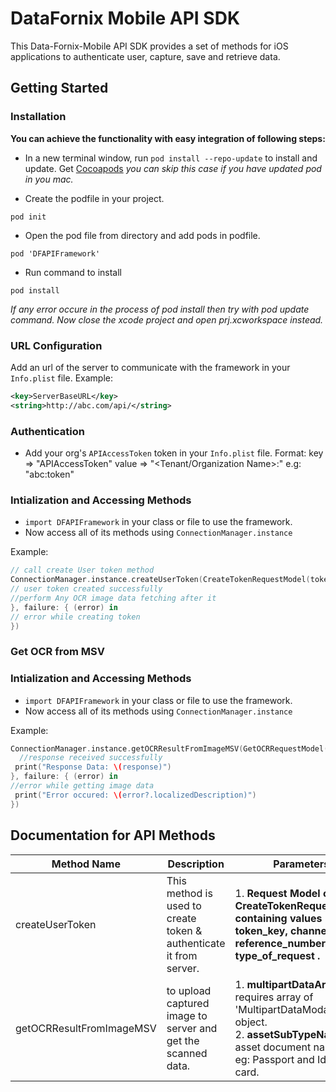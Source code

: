 # DataFornix Mobile API SDK

This Data-Fornix-Mobile API SDK provides a set of methods for iOS applications to authenticate user, capture, save and retrieve data.

## Getting Started

### Installation
<b>You can achieve the functionality with easy integration of following steps:</b>

- In a new terminal window, run `pod install --repo-update` to install and update. Get [Cocoapods](https://cocoapods.org/)
*you can skip this case if you have updated pod in you mac.*

- Create the podfile in your project.
```
pod init
```

- Open the pod file from directory and add pods in podfile.
```
pod 'DFAPIFramework'
```

- Run command to install
```
pod install
```
<i> If any error occure in the process of pod install then try with pod update command. Now close the xcode project and open prj.xcworkspace instead.</i>

### URL Configuration
Add an url of the server to communicate with the framework in your `Info.plist` file.
Example:
```xml
<key>ServerBaseURL</key>
<string>http://abc.com/api/</string>
```

### Authentication
- Add your org's `APIAccessToken` token in your `Info.plist` file.
Format: 
key => "APIAccessToken" 
value => "<Tenant/Organization Name>:<API Access Token>"
e.g: "abc:token"

### Intialization and Accessing Methods
- `import DFAPIFramework` in your class or file to use the framework.
- Now access all of its methods using `ConnectionManager.instance`

Example:

```swift
// call create User token method
ConnectionManager.instance.createUserToken(CreateTokenRequestModel(token: "<token_key>", channel: "<channel>", referenceNumber: "<reference_number>", typeOfRequest: "<type_of_request>"), success: { [weak self] (response) in
// user token created successfully
//perform Any OCR image data fetching after it
}, failure: { (error) in
// error while creating token
})
```

### Get OCR from MSV

### Intialization and Accessing Methods
- `import DFAPIFramework` in your class or file to use the framework.
- Now access all of its methods using `ConnectionManager.instance`

Example:

```swift
ConnectionManager.instance.getOCRResultFromImageMSV(GetOCRRequestModel(documentType: “<document_type>”, channel: “<channel>”, referenceNumber: “<reference_number>”, images: <Array of OCRImageModel(authority: “<authority>”, description: “<description>”, imageString: "data:image/jpg;base64," + base64encodedImageString”)>), success: { (response) in
  //response received successfully
 print("Response Data: \(response)")
}, failure: { (error) in
//error while getting image data
 print("Error occured: \(error?.localizedDescription)")
})
```

## Documentation for API Methods

|Method Name                               |Description                                                                                   |Parameters                                                                                                                                                                                                                                                                                                                                                                                                                                     |
|------------------------------------------|----------------------------------------------------------------------------------------------|-----------------------------------------------------------------------------------------------------------------------------------------------------------------------------------------------------------------------------------------------------------------------------------------------------------------------------------------------------------------------------------------------------------------------------------------------|
|createUserToken                           |This method is used to create token & authenticate it from server.                                     |1. <b>Request Model of CreateTokenRequestModel containing values <b>token_key, <b>channel, <b>reference_number and <b>type_of_request  .                                                                                                                                                                                                                                                                                        |                                              |none                                                                                                                                                                                                                                                                                                                                                                                                                                           |
|getOCRResultFromImageMSV                     |to upload captured image to server and get the scanned data.                                  |1. <b>multipartDataArray</b> - It requires array of 'MultipartDataModal' object. <br> 2. <b>assetSubTypeName</b> - asset document name for eg: Passport and Identity card.                                                                                                                                                                                                                                                                                 |
